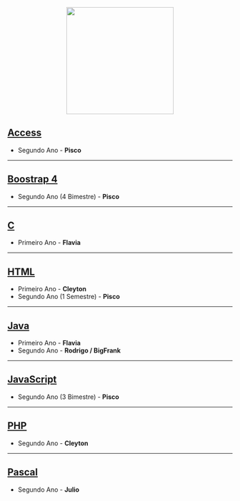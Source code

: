 <p align="center">
    <img src="https://user-images.githubusercontent.com/41977137/68078034-7f64e900-fdad-11e9-98cd-e2184882c3ba.png" width="240">
</p>




## [Access](https://github.com/JoaoPedroAlvarenga/RezendeRammel_lessons/tree/master/Access)

- Segundo Ano - <b> Pisco </b> 

---

## [Boostrap 4](https://github.com/JoaoPedroAlvarenga/RezendeRammel_lessons/tree/master/Boostrap)

- Segundo Ano (4 Bimestre) - <b> Pisco </b> 

---

## [C](https://github.com/JoaoPedroAlvarenga/RezendeRammel_lessons/tree/master/C)

- Primeiro Ano - <strong> Flavia </strong>

---
## [HTML](https://github.com/JoaoPedroAlvarenga/RezendeRammel_lessons/tree/master/HTML)

- Primeiro Ano - <strong> Cleyton </strong> <br>
- Segundo Ano (1 Semestre) - <strong> Pisco </strong> 

---
## [Java](https://github.com/JoaoPedroAlvarenga/RezendeRammel_lessons/tree/master/Java)

- Primeiro Ano - <strong> Flavia </strong> <br> 
- Segundo Ano - <strong> Rodrigo / BigFrank </strong>

---
## [JavaScript]()

- Segundo Ano (3 Bimestre) - <strong> Pisco </strong>

---
## [PHP](https://github.com/JoaoPedroAlvarenga/RezendeRammel_lessons/tree/master/PHP)

- Segundo Ano - <strong> Cleyton </strong>

---
## [Pascal](https://github.com/JoaoPedroAlvarenga/RezendeRammel_lessons/tree/master/Pascal)

- Segundo Ano - <strong> Julio </strong>


